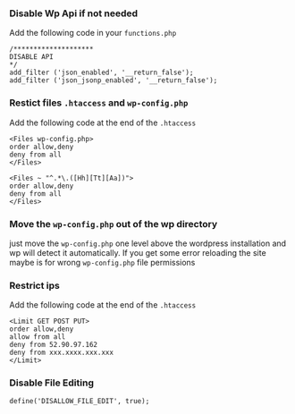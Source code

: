 ### Disable Wp Api if not needed

Add the following code in your `functions.php`

```
/******************** 
DISABLE API
*/
add_filter ('json_enabled', '__return_false');
add_filter ('json_jsonp_enabled', '__return_false');
```

### Restict files `.htaccess` and `wp-config.php`
Add the following code at the end of the `.htaccess`

```
<Files wp-config.php>
order allow,deny
deny from all
</Files>
```
```
<Files ~ "^.*\.([Hh][Tt][Aa])">
order allow,deny
deny from all
</Files>

```

### Move the `wp-config.php` out of the wp directory

just move the `wp-config.php` one level above the wordpress installation and wp will detect it automatically.
If you get some error reloading the site maybe is for wrong `wp-config.php` file permissions

### Restrict ips
Add the following code at the end of the `.htaccess`
```
<Limit GET POST PUT>
order allow,deny
allow from all
deny from 52.90.97.162
deny from xxx.xxxx.xxx.xxx
</Limit>
```

### Disable File Editing
```
define('DISALLOW_FILE_EDIT', true);
```
